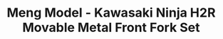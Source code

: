 ---
layout: product
title: "Meng Model - Kawasaki Ninja H2R Movable Metal Front Fork Set"
price: "5800" 
desc: "N/A"
img_path: "/assets/img/MM-SPS-069.webp"
brand: "N/A"
available: false
special_offer: false
new: false
soon: false
cat: "010000"
subcat: "011000"
subsubcat: "0N/A"
sifra: "MM-SPS-069"
popular: false
spec: false
---